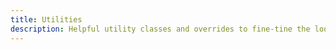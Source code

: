 ```yaml
---
title: Utilities
description: Helpful utility classes and overrides to fine-tine the look and feel of website content.
---
```

